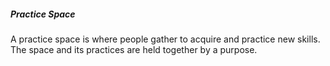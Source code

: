 ##### Practice Space

A practice space is where people gather to acquire and practice new skills. The space and its practices are held together by a purpose.